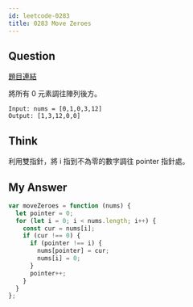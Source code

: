 ```yaml
---
id: leetcode-0283
title: 0283 Move Zeroes
---
```


## Question

[題目連結](https://leetcode.com/problems/move-zeroes/)

將所有 0 元素調往陣列後方。

```
Input: nums = [0,1,0,3,12]
Output: [1,3,12,0,0]
```

## Think

利用雙指針，將 i 指到不為零的數字調往 pointer 指針處。

## My Answer

```js
var moveZeroes = function (nums) {
  let pointer = 0;
  for (let i = 0; i < nums.length; i++) {
    const cur = nums[i];
    if (cur !== 0) {
      if (pointer !== i) {
        nums[pointer] = cur;
        nums[i] = 0;
      }
      pointer++;
    }
  }
};
```
